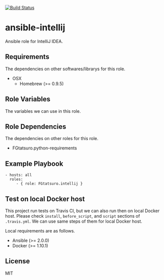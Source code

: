 [![Build Status](https://travis-ci.org/FGtatsuro/ansible-intellij.svg?branch=master)](https://travis-ci.org/FGtatsuro/ansible-intellij)

ansible-intellij
====================================

Ansible role for IntelliJ IDEA.

Requirements
------------

The dependencies on other softwares/librarys for this role.

- OSX
  - Homebrew (>= 0.9.5)

Role Variables
--------------

The variables we can use in this role.

Role Dependencies
-----------------

The dependencies on other roles for this role.

- FGtatsuro.python-requirements

Example Playbook
----------------

    - hosts: all
      roles:
         - { role: FGtatsuro.intellij }

Test on local Docker host
-------------------------

This project run tests on Travis CI, but we can also run then on local Docker host.
Please check `install`, `before_script`, and `script` sections of `.travis.yml`. 
We can use same steps of them for local Docker host.

Local requirements are as follows.

- Ansible (>= 2.0.0)
- Docker (>= 1.10.1)

License
-------

MIT
